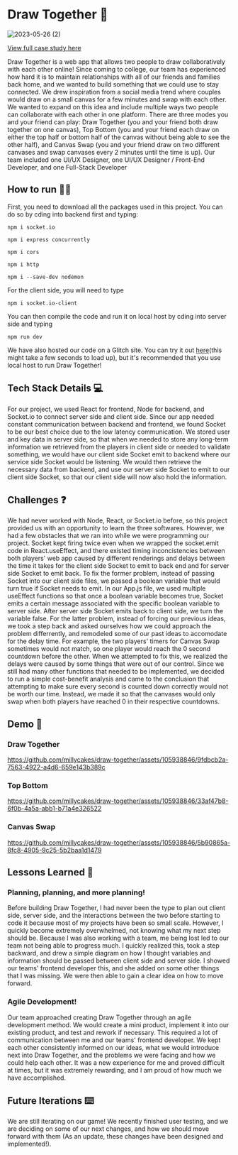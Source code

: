 # Draw Together :art: 
![2023-05-26 (2)](https://github.com/millycakes/draw-together/assets/105938846/eb21d9e4-65c1-45cb-bd67-a525be1aa1d5)

[View full case study here](https://www.hanjenna.com/#/draw-together)

Draw Together is a web app that allows two people to draw collaboratively with each other online! Since coming to college, our team has experienced how hard it is to maintain relationships with all of our friends and families back home, and we wanted to build something that we could use to stay connected. We drew inspiration from a social media trend where couples would draw on a small canvas for a few minutes and swap with each other. We wanted to expand on this idea and include multiple ways two people can collaborate with each other in one platform. There are three modes you and your friend can play: Draw Together (you and your friend both draw together on one canvas), Top Bottom (you and your friend each draw on either the top half or bottom half of the canvas without being able to see the other half), and Canvas Swap (you and your friend draw on two different canvases and swap canvases every 2 minutes until the time is up). Our team included one UI/UX Designer, one UI/UX Designer / Front-End Developer, and one Full-Stack Developer


## How to run :woman_technologist: 
First, you need to download all the packages used in this project. You can do so by cding into backend first and typing:

`npm i socket.io`

`npm i express concurrently`

`npm i cors`

`npm i http`

`npm i --save-dev nodemon`

For the client side, you will need to type

`npm i socket.io-client`

You can then compile the code and run it on local host by cding into server side and typing

`npm run dev`

We have also hosted our code on a Glitch site. You can try it out [here](https://fine-outgoing-hornet.glitch.me/)(this might take a few seconds to load up), but it's recommended that you use local host to run Draw Together!

## Tech Stack Details :computer: 
For our project, we used React for frontend, Node for backend, and Socket.io to connect server side and client side. Since our app needed constant communication between backend and frontend, we found Socket to be our best choice due to the low latency communication. We stored user and key data in server side, so that when we needed to store any long-term information we retrieved from the players in client side or needed to validate something, we would have our client side Socket emit to backend where our service side Socket would be listening. We would then retrieve the necessary data from backend, and use our server side Socket to emit to our client side Socket, so that our client side will now also hold the information. 

## Challenges :question: 
We had never worked with Node, React, or Socket.io before, so this project provided us with an opportunity to learn the three softwares. However, we had a few obstacles that we ran into while we were programming our project. Socket kept firing twice even when we wrapped the socket.emit code in React.useEffect, and there existed timing inconcistencies between both players' web app caused by different renderings and delays between the time it takes for the client side Socket to emit to back end and for server side Socket to emit back. To fix the former problem, instead of passing Socket into our client side files, we passed a boolean variable that would turn true if Socket needs to emit. In our App.js file, we used multiple useEffect functions so that once a boolean variable becomes true, Socket emits a certain message associated with the specific boolean variable to server side. After server side Socket emits back to client side, we turn the variable false. For the latter problem, instead of forcing our previous ideas, we took a step back and asked ourselves how we could approach the problem differrently, and remodeled some of our past ideas to accomodate for the delay time. For example, the two players' timers for Canvas Swap sometimes would not match, so one player would reach the 0 second countdown before the other. When we attempted to fix this, we realized the delays were caused by some things that were out of our control. Since we still had many other functions that needed to be implemented, we decided to run a simple cost-benefit analysis and came to the conclusion that attempting to make sure every second is counted down correctly would not be worth our time. Instead, we made it so that the canvases would only swap when both players have reached 0 in their respective countdowns.

## Demo :popcorn: 

### Draw Together

https://github.com/millycakes/draw-together/assets/105938846/9fdbcb2a-7563-4922-a4d6-659e143b389c

### Top Bottom

https://github.com/millycakes/draw-together/assets/105938846/33af47b8-6f0b-4a5a-abb1-b71a4e326522


### Canvas Swap

https://github.com/millycakes/draw-together/assets/105938846/5b90865a-8fc8-4905-9c25-5b2baa1d1479

## Lessons Learned :thought_balloon: 
### Planning, planning, and more planning!
Before building Draw Together, I had never been the type to plan out client side, server side, and the interactions between the two before starting to code it because most of my projects have been so small scale. However, I quickly become extremely overwhelmed, not knowing what my next step should be. Because I was also working with a team, me being lost led to our team not being able to progress much. I quickly realized this, took a step backward, and drew a simple diagram on how I thought variables and information should be passed between client side and server side. I showed our teams' frontend developer this, and she added on some other things that I was missing. We were then able to gain a clear idea on how to move forward.

### Agile Development!
Our team approached creating Draw Together through an agile development method. We would create a mini product, implement it into our existing product, and test and rework if necessary. This required a lot of communication between me and our teams' frontend developer. We kept each other consistently informed on our ideas, what we would introduce next into Draw Together, and the problems we were facing and how we could help each other. It was a new experience for me and proved difficult at times, but it was extremely rewarding, and I am proud of how much we have accomplished.

## Future Iterations :keyboard:  
We are still iterating on our game! We recently finished user testing, and we are deciding on some of our next changes, and how we should move forward with them (As an update, these changes have been designed and implemented!). 
